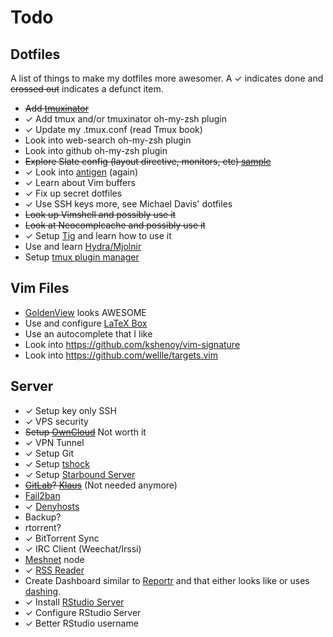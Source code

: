 Todo
====

## Dotfiles

A list of things to make my dotfiles more awesomer. A ✓ indicates done and
~~crossed out~~ indicates a defunct item.

- ~~Add [tmuxinator](https://github.com/aziz/tmuxinator)~~
- ✓ Add tmux and/or tmuxinator oh-my-zsh plugin
- ✓ Update my .tmux.conf (read Tmux book)
- Look into web-search oh-my-zsh plugin
- Look into github oh-my-zsh plugin
- ~~Explore Slate config (layout directive, monitors, etc) [sample][slate]~~
- ✓ Look into [antigen][anti] (again)
- ✓ Learn about Vim buffers
- ✓ Fix up secret dotfiles
- ✓ Use SSH keys more, see Michael Davis' dotfiles
- ~~Look up Vimshell and possibly use it~~
- ~~Look at Neocomplcache and possibly use it~~
- ✓ Setup [Tig][tig] and learn how to use it
- Use and learn [Hydra/Mjolnir][mjolnir]
- Setup [tmux plugin manager][tpm]

## Vim Files

- [GoldenView][golden] looks AWESOME
- Use and configure [LaTeX Box][latex]
- Use an autocomplete that I like
- Look into https://github.com/kshenoy/vim-signature
- Look into https://github.com/wellle/targets.vim

## Server

- ✓ Setup key only SSH
- ✓ VPS security
- ~~Setup [OwnCloud][owncloud]~~ Not worth it
- ✓ VPN Tunnel
- ✓ Setup Git
- ✓ Setup [tshock][tshock]
- ✓ Setup [Starbound Server][starbound]
- ~~[GitLab][gitlab]? [Klaus][klaus]~~ (Not needed anymore)
- [Fail2ban][f2b]
- ✓ [Denyhosts][deny]
- Backup?
- rtorrent?
- ✓ BitTorrent Sync
- ✓ IRC Client (Weechat/Irssi)
- [Meshnet][meshnet] node
- ✓ [RSS Reader][rss]
- Create Dashboard similar to [Reportr][reportr] and that either looks like or uses [dashing][dashing].
- ✓ Install [RStudio Server][rstudio]
- ✓ Configure RStudio Server
- ✓ Better RStudio username

[klaus]: https://github.com/jonashaag/klaus
[owncloud]: http://owncloud.org/
[tshock]: http://tshock.co/xf/index.php
[starbound]: http://www.reddit.com/r/starbound/comments/1s3rdp/how_to_linux_dedicated_server_setup/
[gitlab]: http://gitlab.org/
[f2b]: https://www.digitalocean.com/community/articles/how-to-protect-ssh-with-fail2ban-on-centos-6
[deny]: https://www.digitalocean.com/community/articles/how-to-install-denyhosts-on-centos-6
[meshnet]: http://projectmeshnet.org/
[rss]: https://github.com/swanson/stringer
[reportr]: https://github.com/SamyPesse/reportr
[dashing]: http://shopify.github.io/dashing/
[rstudio]: http://www.rstudio.com/ide/docs/server/getting_started
[golden]: http://zhaocai.github.io/GoldenView.Vim/
[latex]: https://github.com/LaTeX-Box-Team/LaTeX-Box
[slate]: https://github.com/jigish/dotfiles/blob/master/slate
[anti]: https://github.com/zsh-users/antigen
[tig]: https://github.com/jonas/tig
[mjolnir]: http://mjolnir.io/
[tpm]: https://github.com/tmux-plugins
